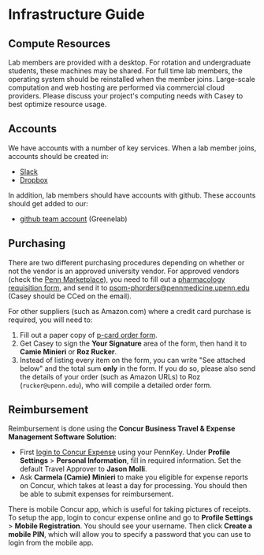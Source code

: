 # Infrastructure Guide

## Compute Resources

Lab members are provided with a desktop.
For rotation and undergraduate students, these machines may be shared.
For full time lab members, the operating system should be reinstalled when the member joins.
Large-scale computation and web hosting are performed via commercial cloud providers.
Please discuss your project's computing needs with Casey to best optimize resource usage.

## Accounts

We have accounts with a number of key services.
When a lab member joins, accounts should be created in:

- [Slack](https://slack.com)
- [Dropbox](https://dropbox.com)

In addition, lab members should have accounts with github.
These accounts should get added to our:

- [github team account](https://github.com/greenelab/) (Greenelab)

## Purchasing

There are two different purchasing procedures depending on whether or not the vendor is an approved university vendor.
For approved vendors (check the [Penn Marketplace](http://www.purchasing.upenn.edu/shopper/)), you need to fill out a [pharmacology requisition form](https://bitbucket.org/greenelab/onboarding/raw/tip/forms-and-docs/regular-vendor-purchase-form.xlsx), and send it to <psom-phorders@pennmedicine.upenn.edu> (Casey should be CCed on the email).

For other suppliers (such as Amazon.com) where a credit card purchase is required, you will need to:

1. Fill out a paper copy of [p-card order form](https://bitbucket.org/greenelab/onboarding/raw/tip/forms-and-docs/p-card-order-form.pdf).
2. Get Casey to sign the **Your Signature** area of the form, then hand it to **Camie Minieri** or **Roz Rucker**.
3. Instead of listing every item on the form, you can write "See attached below" and the total sum **only** in the form.
If you do so, please also send the details of your order (such as Amazon URLs) to Roz (`rucker@upenn.edu`), who will compile a detailed order form.

## Reimbursement

Reimbursement is done using the **Concur Business Travel & Expense Management Software Solution**:

- First [login to Concur Expense](https://medley.isc-seo.upenn.edu/authentication/profile/concur?app=concurprod) using your PennKey.
Under **Profile Settings** > **Personal Information**, fill in required information.
Set the default Travel Approver to **Jason Molli**.
- Ask **Carmela (Camie) Minieri** to make you eligible for expense reports on Concur, which takes at least a day for processing.
You should then be able to submit expenses for reimbursement.

There is mobile Concur app, which is useful for taking pictures of receipts.
To setup the app, login to concur expense online and go to **Profile Settings** > **Mobile Registration**.
You should see your username.
Then click **Create a mobile PIN**, which will allow you to specify a password that you can use to login from the mobile app.
